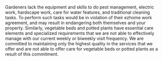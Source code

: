 Gardeners lack the equipment and skills to do pest management, electric work, hardscape work, care for water features, and traditional cleaning tasks. To perform such tasks would be in violation of their ezhome work agreement, and may result in endangering both themselves and your property. Similarly, vegetable beds and potted plants have essential care elements and specialized requirements that we are not able to effectively manage with our current weekly or biweekly visit frequency. We are committed to maintaining only the highest quality in the services that we offer and are not able to offer care for vegetable beds or potted plants as a result of this commitment.